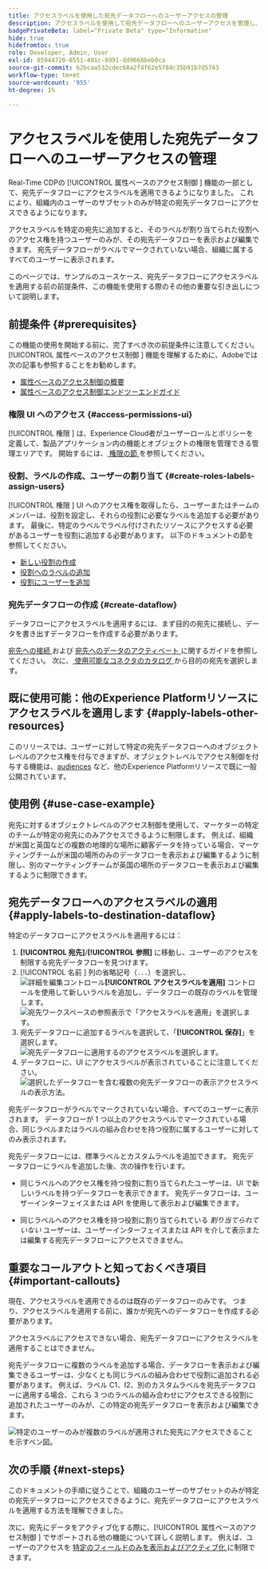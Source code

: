 ```yaml
---
title: アクセスラベルを使用した宛先データフローへのユーザーアクセスの管理
description: アクセスラベルを使用して宛先データフローへのユーザーアクセスを管理し、組織内のユーザーのサブセットのみが特定の宛先データフローにアクセスできるようにする方法を説明します。
badgePrivateBeta: label="Private Beta" type="Informative"
hide: true
hidefromtoc: true
role: Developer, Admin, User
exl-id: 85944720-8551-491c-8991-dd9668beb0ca
source-git-commit: 62bcaa532cdec68a2f4f62e5784c35b91b7d5743
workflow-type: tm+mt
source-wordcount: '955'
ht-degree: 1%

---
```


# アクセスラベルを使用した宛先データフローへのユーザーアクセスの管理

Real-Time CDPの [!UICONTROL  属性ベースのアクセス制御 ] 機能の一部として、宛先データフローにアクセスラベルを適用できるようになりました。 これにより、組織内のユーザーのサブセットのみが特定の宛先データフローにアクセスできるようになります。

アクセスラベルを特定の宛先に追加すると、そのラベルが割り当てられた役割へのアクセス権を持つユーザーのみが、その宛先データフローを表示および編集できます。 宛先データフローがラベルでマークされていない場合、組織に属するすべてのユーザーに表示されます。

このページでは、サンプルのユースケース、宛先データフローにアクセスラベルを適用する前の前提条件、この機能を使用する際のその他の重要な引き出しについて説明します。

## 前提条件 {#prerequisites}

この機能の使用を開始する前に、完了すべき次の前提条件に注意してください。 [!UICONTROL  属性ベースのアクセス制御 ] 機能を理解するために、Adobeでは次の記事も参照することをお勧めします。

* [属性ベースのアクセス制御の概要](/help/access-control/abac/overview.md)
* [属性ベースのアクセス制御エンドツーエンドガイド](/help/access-control/abac/end-to-end-guide.md)

### 権限 UI へのアクセス {#access-permissions-ui}

[!UICONTROL  権限 ] は、Experience Cloud者がユーザーロールとポリシーを定義して、製品アプリケーション内の機能とオブジェクトの権限を管理できる管理エリアです。 開始するには、[ 権限の節 ](/help/access-control/abac/end-to-end-guide.md#permissions) を参照してください。

### 役割、ラベルの作成、ユーザーの割り当て {#create-roles-labels-assign-users}

[!UICONTROL  権限 ] UI へのアクセス権を取得したら、ユーザーまたはチームのメンバーは、役割を設定し、それらの役割に必要なラベルを追加する必要があります。 最後に、特定のラベルでラベル付けされたリソースにアクセスする必要があるユーザーを役割に追加する必要があります。 以下のドキュメントの節を参照してください。

* [新しい役割の作成](/help/access-control/abac/ui/roles.md)
* [役割へのラベルの追加](/help/access-control/abac/end-to-end-guide.md#label-roles)
* [役割にユーザーを追加](/help/access-control/ui/users.md)

### 宛先データフローの作成 {#create-dataflow}

データフローにアクセスラベルを適用するには、まず目的の宛先に接続し、データを書き出すデータフローを作成する必要があります。

[ 宛先への接続 ](/help/destinations/ui/connect-destination.md) および [ 宛先へのデータのアクティベート ](/help/destinations/ui/activation-overview.md) に関するガイドを参照してください。 次に、[ 使用可能なコネクタのカタログ ](/help/destinations/catalog/overview.md) から目的の宛先を選択します。

## 既に使用可能：他のExperience Platformリソースにアクセスラベルを適用します {#apply-labels-other-resources}

このリリースでは、ユーザーに対して特定の宛先データフローへのオブジェクトレベルのアクセス権を付与できますが、オブジェクトレベルでアクセス制御を付与する機能は、[audiences](/help/access-control/abac/end-to-end-guide.md#apply-labels-to-segments) など、他のExperience Platformリソースで既に一般公開されています。

## 使用例 {#use-case-example}

宛先に対するオブジェクトレベルのアクセス制御を使用して、マーケターの特定のチームが特定の宛先にのみアクセスできるように制限します。 例えば、組織が米国と英国などの複数の地理的な場所に顧客データを持っている場合、マーケティングチームが米国の場所のみのデータフローを表示および編集するように制限し、別のマーケティングチームが英国の場所のデータフローを表示および編集するように制限できます。

## 宛先データフローへのアクセスラベルの適用 {#apply-labels-to-destination-dataflow}

特定のデータフローにアクセスラベルを適用するには：

1. **[!UICONTROL 宛先]**/**[!UICONTROL 参照]** に移動し、ユーザーのアクセスを制限する宛先データフローを見つけます。
1. [!UICONTROL  名前 ] 列の省略記号（`...`）を選択し、![ 詳細を編集コントロール ](/help/access-control/images/olac/key-icon.svg)**[!UICONTROL アクセスラベルを適用]** コントロールを使用して新しいラベルを追加し、データフローの既存のラベルを管理します。
   ![ 宛先ワークスペースの参照表示で「アクセスラベルを適用」を選択します。](/help/access-control/images/olac/apply-access-labels.png)
1. 宛先データフローに追加するラベルを選択して、「**[!UICONTROL 保存]**」を選択します。
   ![ 宛先データフローに適用するのアクセスラベルを選択します。](/help/access-control/images/olac/view-access-labels.png)
1. データフローに、UI にアクセスラベルが表示されていることに注意してください。
   ![ 選択したデータフローを含む複数の宛先データフローの表示アクセスラベルの表示方法。](/help/access-control/images/olac/dataflow-with-access-label.png)

宛先データフローがラベルでマークされていない場合、すべてのユーザーに表示されます。 データフローが 1 つ以上のアクセスラベルでマークされている場合、同じラベルまたはラベルの組み合わせを持つ役割に属するユーザーに対してのみ表示されます。

宛先データフローには、標準ラベルとカスタムラベルを追加できます。 宛先データフローにラベルを追加した後、次の操作を行います。

* 同じラベルへのアクセス権を持つ役割に割り当てられたユーザーは、UI で新しいラベルを持つデータフローを表示できます。 宛先データフローは、ユーザーインターフェイスまたは API を使用して表示および編集できます。

* 同じラベルへのアクセス権を持つ役割に割り当てられている *割り当てられていない* ユーザーは、ユーザーインターフェイスまたは API を介して表示または編集する宛先データフローにアクセスできません。

## 重要なコールアウトと知っておくべき項目 {#important-callouts}

現在、アクセスラベルを適用できるのは既存のデータフローのみです。 つまり、アクセスラベルを適用する前に、誰かが宛先へのデータフローを作成する必要があります。

アクセスラベルにアクセスできない場合、宛先データフローにアクセスラベルを適用することはできません。

宛先データフローに複数のラベルを追加する場合、データフローを表示および編集できるユーザーは、少なくとも同じラベルの組み合わせで役割に追加される必要があります。 例えば、ラベル C1、I2、別のカスタムラベルを宛先データフローに適用する場合、これら 3 つのラベルの組み合わせにアクセスできる役割に追加されたユーザーのみが、この特定の宛先データフローを表示および編集できます。

![ 特定のユーザーのみが複数のラベルが適用された宛先にアクセスできることを示すベン図。](/help/access-control/images/olac/multiple-labels-venn.png)

## 次の手順 {#next-steps}

このドキュメントの手順に従うことで、組織のユーザーのサブセットのみが特定の宛先データフローにアクセスできるように、宛先データフローにアクセスラベルを適用する方法を理解できました。

次に、宛先にデータをアクティブ化する際に、[!UICONTROL  属性ベースのアクセス制御 ] でサポートされる他の機能について詳しく説明します。 例えば、ユーザーのアクセスを [ 特定のフィールドのみを表示およびアクティブ化 ](/help/access-control/abac/overview.md#destinations) に制限できます。
